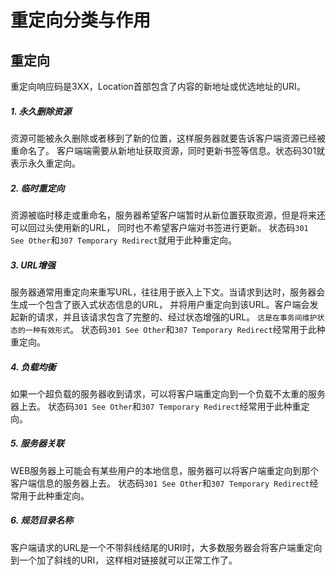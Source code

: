 # 重定向分类与作用

## 重定向

重定向响应码是3XX，Location首部包含了内容的新地址或优选地址的URI。

##### 1. 永久删除资源

资源可能被永久删除或者移到了新的位置，这样服务器就要告诉客户端资源已经被重命名了。
客户端端需要从新地址获取资源，同时更新书签等信息。状态码301就表示永久重定向。

##### 2. 临时重定向

资源被临时移走或重命名，服务器希望客户端暂时从新位置获取资源，但是将来还可以回过头使用新的URL，
同时也不希望客户端对书签进行更新。 状态码`301 See Other`和`307 Temporary Redirect`就用于此种重定向。

##### 3. URL增强

服务器通常用重定向来重写URL，往往用于嵌入上下文。当请求到达时，服务器会生成一个包含了嵌入式状态信息的URL，
并将用户重定向到该URL。客户端会发起新的请求，并且该请求包含了完整的、经过状态增强的URL。
`这是在事务间维护状态的一种有效形式`。
状态码`301 See Other`和`307 Temporary Redirect`经常用于此种重定向。

##### 4. 负载均衡

如果一个超负载的服务器收到请求，可以将客户端重定向到一个负载不太重的服务器上去。
状态码`301 See Other`和`307 Temporary Redirect`经常用于此种重定向。

##### 5. 服务器关联

WEB服务器上可能会有某些用户的本地信息，服务器可以将客户端重定向到那个客户端信息的服务器上去。
状态码`301 See Other`和`307 Temporary Redirect`经常用于此种重定向。

##### 6. 规范目录名称

客户端请求的URL是一个不带斜线结尾的URI时，大多数服务器会将客户端重定向到一个加了斜线的URI，
这样相对链接就可以正常工作了。
